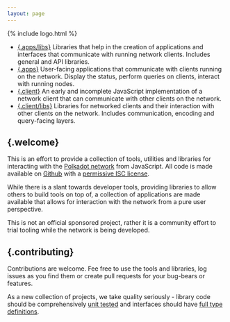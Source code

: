 ```yaml
---
layout: page
---
```


{% include logo.html %}

<div class="grid colors"></div>

- [{.apps/libs}](apps.libs.html) Libraries that help in the creation of applications and interfaces that communicate with running network clients. Includes general and API libraries.
- [{.apps}](apps.html) User-facing applications that communicate with clients running on the network. Display the status, perform queries on clients, interact with running nodes.
- [{.client}](client.html) An early and incomplete JavaScript implementation of a network client that can communicate with other clients on the network.
- [{.client/libs}](client.libs.html) Libraries for networked clients and their interaction with other clients on the network. Includes communication, encoding and query-facing layers.

## {.welcome}

This is an effort to provide a collection of tools, utilities and libraries for interacting with the [Polkadot network](https://polkadot.network) from JavaScript. All code is made available on [Github](https://github.com/polkadot-js/) with a [permissive ISC license](https://en.wikipedia.org/wiki/ISC_license).

While there is a slant towards developer tools, providing libraries to allow others to build tools on top of, a collection of applications are made available that allows for interaction with the network from a pure user perspective.

This is not an official sponsored project, rather it is a community effort to trial tooling while the network is being developed.

<!--

- [@polkadot/app-rpc](https://github.com/polkadot-js/app-rpc) A simple query application that allows you to select the method you want to execute, fill in the values for the inputs and makes a call to a locally-running network client. It is mostly a developer-centric tool, allowing queries to be performed on any exposed method.

-->

## {.contributing}

Contributions are welcome. Fee free to use the tools and libraries, log issues as you find them or create pull requests for your bug-bears or features.

As a new collection of projects, we take quality seriously - library code should be comprehensively [unit tested](https://facebook.github.io/jest/) and interfaces should have [full type definitions](https://flow.org/).
